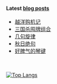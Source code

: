 #### Latest [blog posts](https://King-of-Infinite-Space.github.io)
<!-- BLOG-POST-LIST:START -->
- [越洋购机记](https://King-of-Infinite-Space.github.io/posts/202111-越洋购机记.html)
- [三国杀囤牌组合](https://King-of-Infinite-Space.github.io/posts/202111-三国杀囤牌组合.html)
- [几句旋律](https://King-of-Infinite-Space.github.io/posts/202111-几句旋律.html)
- [秋日绝句](https://King-of-Infinite-Space.github.io/posts/202111-秋日绝句.html)
- [好脾气的琴键](https://King-of-Infinite-Space.github.io/posts/202110-好脾气的琴键.html)
<!-- BLOG-POST-LIST:END --> 


　<!-- spacing -->

[![Top Langs](https://github-readme-stats.vercel.app/api/top-langs/?username=King-of-Infinite-Space&langs_count=4&layout=compact)](https://github.com/anuraghazra/github-readme-stats)
